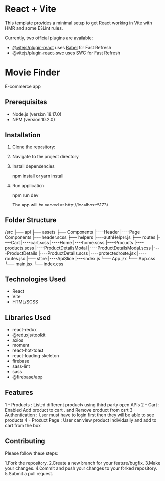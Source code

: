 # React + Vite

This template provides a minimal setup to get React working in Vite with HMR and some ESLint rules.

Currently, two official plugins are available:

- [@vitejs/plugin-react](https://github.com/vitejs/vite-plugin-react/blob/main/packages/plugin-react/README.md) uses [Babel](https://babeljs.io/) for Fast Refresh
- [@vitejs/plugin-react-swc](https://github.com/vitejs/vite-plugin-react-swc) uses [SWC](https://swc.rs/) for Fast Refresh

# Movie Finder

E-commerce app 

## Prerequisites

- Node.js (version 18.17.0)
- NPM (version 10.2.0)

## Installation

1. Clone the repository:

2. Navigate to the project directory

3. Install dependencies

   npm install or yarn install

4. Run application

   npm run dev 

   The app will be served at http://localhost:5173/

## Folder Structure

/src
├── api
├── assets
├── Components
    |----Header 
         |----Page Components
         |----header.scss
├── helpers
    |----authHelper.js 
├── routes
    |----Cart
         |----cart.scss
    |----Home
         |----home.scss
    |----Products
         |----products.scss
    |----ProductDetailsModal
         |----ProductDetailsModal.scss
    |----ProductDetails
         |----ProductDetails.scss
    |----protectedroute.jsx
    |----routes.jsx
├── store 
    |----ApiSlice
    |----index.js
└── App.jsx
└── App.css
└── main.jsx
└── index.css

## Technologies Used

- React
- Vite
- HTML/SCSS

## Libraries Used

   - react-redux
   - @reduxjs/toolkit
   - axios
   - moment
   - react-hot-toast
   - react-loading-skeleton
   - firebase
   - sass-lint
   - sass
   - @firebase/app
   

## Features

1 - Products : Listed different products using third party open APIs
2 - Cart :  Enabled Add product to cart , and Remove product from cart 
3 - Authentication : User must have to login first then they will be able to see products
4 - Product Page : User can view product individually and add to cart from the box


## Contributing

Please follow these steps:

1.Fork the repository.
2.Create a new branch for your feature/bugfix.
3.Make your changes.
4.Commit and push your changes to your forked repository.
5.Submit a pull request.
